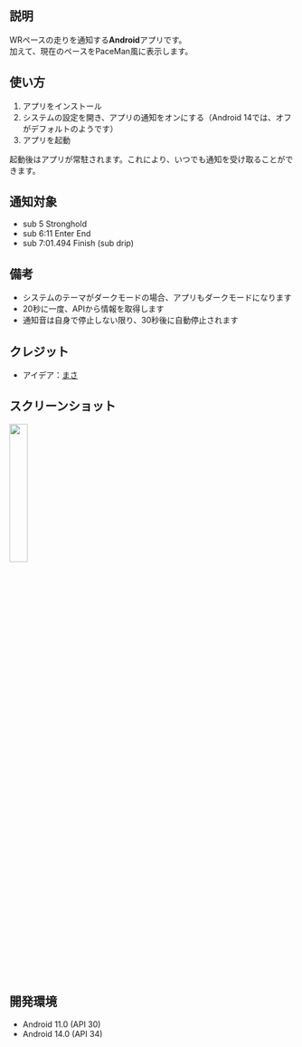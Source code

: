 ## 説明
WRペースの走りを通知する**Android**アプリです。  
加えて、現在のペースをPaceMan風に表示します。

## 使い方
1. アプリをインストール
2. システムの設定を開き、アプリの通知をオンにする（Android 14では、オフがデフォルトのようです）
3. アプリを起動

起動後はアプリが常駐されます。これにより、いつでも通知を受け取ることができます。

## 通知対象
- sub 5 Stronghold
- sub 6:11 Enter End
- sub 7:01.494 Finish (sub drip)

## 備考
- システムのテーマがダークモードの場合、アプリもダークモードになります
- 20秒に一度、APIから情報を取得します
- 通知音は自身で停止しない限り、30秒後に自動停止されます

## クレジット
- アイデア：[まさ](https://x.com/masa_ERC/status/1846322439976112189)

## スクリーンショット
<img src="https://github.com/user-attachments/assets/e3096dc9-84a8-47e3-bab8-4d390e21633e" width="25%" />

## 開発環境
- Android 11.0 (API 30)
- Android 14.0 (API 34)
